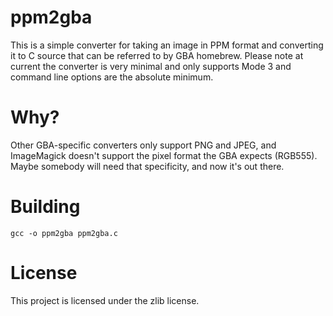 # ppm2gba
This is a simple converter for taking an image in PPM format and converting it to C source that can be referred to by GBA homebrew. Please note at current the converter is very minimal and only supports Mode 3 and command line options are the absolute minimum.

# Why?
Other GBA-specific converters only support PNG and JPEG, and ImageMagick doesn't support the pixel format the GBA expects (RGB555). Maybe somebody will need that specificity, and now it's out there.

# Building
`gcc -o ppm2gba ppm2gba.c`

# License
This project is licensed under the zlib license.
